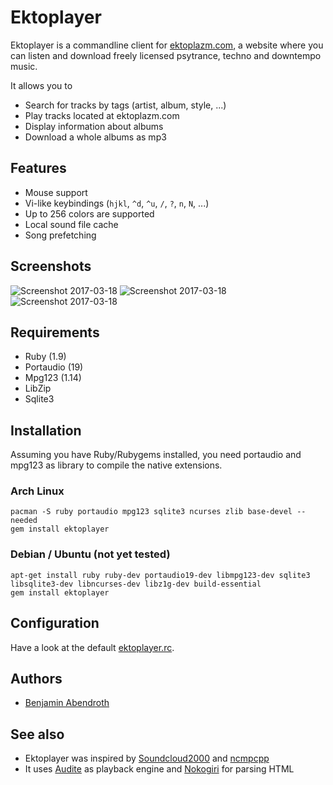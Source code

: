 # Ektoplayer

Ektoplayer is a commandline client for [ektoplazm.com](http://www.ektoplazm.com), a website where you can listen and download freely licensed psytrance, techno and downtempo music. 

It allows you to
  * Search for tracks by tags (artist, album, style, ...)
  * Play tracks located at ektoplazm.com
  * Display information about albums
  * Download a whole albums as mp3

## Features

  * Mouse support
  * Vi-like keybindings (`hjkl`, `^d`, `^u`, `/`, `?`, `n`, `N`, ...)
  * Up to 256 colors are supported
  * Local sound file cache
  * Song prefetching

## Screenshots

![Screenshot 2017-03-18](http://pixelbanane.de/yafu/1384751165/ekto1.gif)
![Screenshot 2017-03-18](http://pixelbanane.de/yafu/3868182865/ekto2.gif)
![Screenshot 2017-03-18](http://pixelbanane.de/yafu/2446075869/ekto3.gif)

## Requirements

  * Ruby (1.9)
  * Portaudio (19)
  * Mpg123 (1.14)
  * LibZip
  * Sqlite3 

## Installation

Assuming you have Ruby/Rubygems installed, you need portaudio and mpg123 as
library to compile the native extensions.

### Arch Linux

    pacman -S ruby portaudio mpg123 sqlite3 ncurses zlib base-devel --needed
    gem install ektoplayer

### Debian / Ubuntu (not yet tested)

    apt-get install ruby ruby-dev portaudio19-dev libmpg123-dev sqlite3 libsqlite3-dev libncurses-dev libz1g-dev build-essential
    gem install ektoplayer

## Configuration

Have a look at the default [ektoplayer.rc](https://github.com/braph/ektoplayer/blob/master/doc/ektoplayer.rc).

## Authors

  * [Benjamin Abendroth](https://github.com/braph)

## See also

  * Ektoplayer was inspired by [Soundcloud2000](https://github.com/grobie/soundcloud2000) and [ncmpcpp](https://github.com/arybczak/ncmpcpp)
  * It uses [Audite](https://github.com/georgi/audite) as playback engine and [Nokogiri](http://www.nokogiri.org/) for parsing HTML
